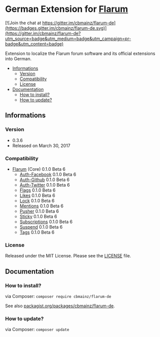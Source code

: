 # German Extension for [Flarum](http://flarum.org/)

[![Join the chat at https://gitter.im/cbmainz/flarum-de](https://badges.gitter.im/cbmainz/flarum-de.svg)](https://gitter.im/cbmainz/flarum-de?utm_source=badge&utm_medium=badge&utm_campaign=pr-badge&utm_content=badge)

Extension to localize the Flarum forum software and its official extensions into German.

- [Informations](https://github.com/cbmainz/flarum-de#informations)
    - [Version](https://github.com/cbmainz/flarum-de#version)
    - [Compatibility](https://github.com/cbmainz/flarum-de#compatibility)
    - [License](https://github.com/cbmainz/flarum-de#license)
- [Documentation](https://github.com/cbmainz/flarum-de#documentation)
    - [How to install?](https://github.com/cbmainz/flarum-de#how-to-install)
    - [How to update?](https://github.com/cbmainz/flarum-de#how-to-update)

## Informations

### Version

- 0.3.6
- Released on March 30, 2017

### Compatibility

- [Flarum](https://github.com/flarum/core) (Core) 0.1.0 Beta 6
    - [Auth-Facebook](https://github.com/flarum/flarum-ext-auth-facebook) 0.1.0 Beta 6
    - [Auth-Github](https://github.com/flarum/flarum-ext-auth-github) 0.1.0 Beta 6
    - [Auth-Twitter](https://github.com/flarum/flarum-ext-auth-twitter) 0.1.0 Beta 6
    - [Flags](https://github.com/flarum/flags) 0.1.0 Beta 6
    - [Likes](https://github.com/flarum/likes) 0.1.0 Beta 6
    - [Lock](https://github.com/flarum/lock) 0.1.0 Beta 6
    - [Mentions](https://github.com/flarum/mentions) 0.1.0 Beta 6
    - [Pusher](https://github.com/flarum/pusher) 0.1.0 Beta 6
    - [Sticky](https://github.com/flarum/sticky) 0.1.0 Beta 6
    - [Subscriptions](https://github.com/flarum/subscriptions) 0.1.0 Beta 6
    - [Suspend](https://github.com/flarum/suspend) 0.1.0 Beta 6
    - [Tags](https://github.com/flarum/tags) 0.1.0 Beta 6

### License

Released under the MIT License. Please see the [LICENSE](https://github.com/cbmainz/flarum-de/blob/master/LICENSE) file.

## Documentation

### How to install?

via Composer: `composer require cbmainz/flarum-de`

See also [packagist.org/packages/cbmainz/flarum-de](https://packagist.org/packages/cbmainz/flarum-de).

### How to update?

via Composer: `composer update`